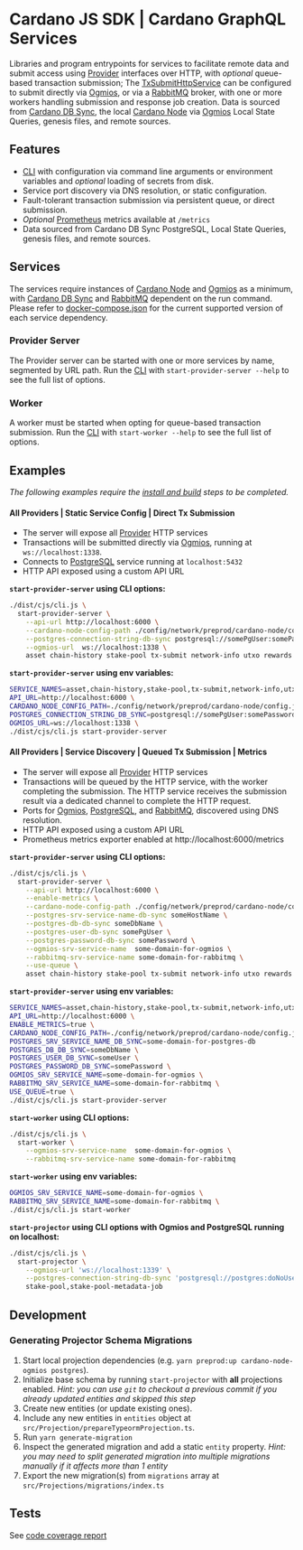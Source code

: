 # Cardano JS SDK | Cardano GraphQL Services

Libraries and program entrypoints for services to facilitate remote data and submit access using
[Provider] interfaces over HTTP, with _optional_ queue-based transaction submission; The
[TxSubmitHttpService] can be configured to submit directly via [Ogmios], or via a [RabbitMQ] broker,
with one or more workers handling submission and response job creation. Data is sourced from
[Cardano DB Sync], the local [Cardano Node] via [Ogmios] Local State Queries, genesis files, and
remote sources.

## Features

- [CLI] with configuration via command line arguments or environment variables and _optional_ loading of secrets from disk.
- Service port discovery via DNS resolution, or static configuration.
- Fault-tolerant transaction submission via persistent queue, or direct submission.
- _Optional_ [Prometheus] metrics available at `/metrics`
- Data sourced from Cardano DB Sync PostgreSQL, Local State Queries, genesis files, and remote
  sources.

## Services

The services require instances of [Cardano Node] and [Ogmios] as a minimum, with
[Cardano DB Sync] and [RabbitMQ] dependent on the run command. Please refer to
[docker-compose.json](./docker-compose.yml) for the current supported version of each service
dependency.

### Provider Server

The Provider server can be started with one or more services by name, segmented by URL path.
Run the [CLI] with `start-provider-server --help` to see the full list of options.

### Worker

A worker must be started when opting for queue-based transaction submission.
Run the [CLI] with `start-worker --help` to see the full list of options.

## Examples

_The following examples require the [install and build] steps to be completed._

#### All Providers | Static Service Config | Direct Tx Submission

- The server will expose all [Provider] HTTP services
- Transactions will be submitted directly via [Ogmios], running at `ws://localhost:1338`.
- Connects to [PostgreSQL] service running at `localhost:5432`
- HTTP API exposed using a custom API URL

**`start-provider-server` using CLI options:**

```bash
./dist/cjs/cli.js \
  start-provider-server \
    --api-url http://localhost:6000 \
    --cardano-node-config-path ./config/network/preprod/cardano-node/config.json \
    --postgres-connection-string-db-sync postgresql://somePgUser:somePassword@localhost:5432/someDbName \
    --ogmios-url  ws://localhost:1338 \
    asset chain-history stake-pool tx-submit network-info utxo rewards
```

**`start-provider-server` using env variables:**

```bash
SERVICE_NAMES=asset,chain-history,stake-pool,tx-submit,network-info,utxo,rewards \
API_URL=http://localhost:6000 \
CARDANO_NODE_CONFIG_PATH=./config/network/preprod/cardano-node/config.json \
POSTGRES_CONNECTION_STRING_DB_SYNC=postgresql://somePgUser:somePassword@localhost:5432/someDbName \
OGMIOS_URL=ws://localhost:1338 \
./dist/cjs/cli.js start-provider-server
```

#### All Providers | Service Discovery | Queued Tx Submission | Metrics

- The server will expose all [Provider] HTTP services
- Transactions will be queued by the HTTP service, with the worker completing the
  submission. The HTTP service receives the submission result via a dedicated channel to
  complete the HTTP request.
- Ports for [Ogmios], [PostgreSQL], and [RabbitMQ], discovered using DNS resolution.
- HTTP API exposed using a custom API URL
- Prometheus metrics exporter enabled at http://localhost:6000/metrics

**`start-provider-server` using CLI options:**

```bash
./dist/cjs/cli.js \
  start-provider-server \
    --api-url http://localhost:6000 \
    --enable-metrics \
    --cardano-node-config-path ./config/network/preprod/cardano-node/config.json \
    --postgres-srv-service-name-db-sync someHostName \
    --postgres-db-db-sync someDbName \
    --postgres-user-db-sync somePgUser \
    --postgres-password-db-sync somePassword \
    --ogmios-srv-service-name  some-domain-for-ogmios \
    --rabbitmq-srv-service-name some-domain-for-rabbitmq \
    --use-queue \
    asset chain-history stake-pool tx-submit network-info utxo rewards
```

**`start-provider-server` using env variables:**

```bash
SERVICE_NAMES=asset,chain-history,stake-pool,tx-submit,network-info,utxo,rewards \
API_URL=http://localhost:6000 \
ENABLE_METRICS=true \
CARDANO_NODE_CONFIG_PATH=./config/network/preprod/cardano-node/config.json \
POSTGRES_SRV_SERVICE_NAME_DB_SYNC=some-domain-for-postgres-db
POSTGRES_DB_DB_SYNC=someDbName \
POSTGRES_USER_DB_SYNC=someUser \
POSTGRES_PASSWORD_DB_SYNC=somePassword \
OGMIOS_SRV_SERVICE_NAME=some-domain-for-ogmios \
RABBITMQ_SRV_SERVICE_NAME=some-domain-for-rabbitmq \
USE_QUEUE=true \
./dist/cjs/cli.js start-provider-server
```

**`start-worker` using CLI options:**

```bash
./dist/cjs/cli.js \
  start-worker \
    --ogmios-srv-service-name  some-domain-for-ogmios \
    --rabbitmq-srv-service-name some-domain-for-rabbitmq
```

**`start-worker` using env variables:**

```bash
OGMIOS_SRV_SERVICE_NAME=some-domain-for-ogmios \
RABBITMQ_SRV_SERVICE_NAME=some-domain-for-rabbitmq \
./dist/cjs/cli.js start-worker
```

**`start-projector` using CLI options with Ogmios and PostgreSQL running on localhost:**

```bash
./dist/cjs/cli.js \
  start-projector \
    --ogmios-url 'ws://localhost:1339' \
    --postgres-connection-string-db-sync 'postgresql://postgres:doNoUseThisSecret!@localhost/projection' \
    stake-pool,stake-pool-metadata-job
```

## Development

### Generating Projector Schema Migrations

1. Start local projection dependencies (e.g. `yarn preprod:up cardano-node-ogmios postgres`).
2. Initialize base schema by running `start-projector` with **all** projections enabled. _Hint: you can use `git` to checkout a previous commit if you already updated entities and skipped this step_
3. Create new entities (or update existing ones).
4. Include any new entities in `entities` object at `src/Projection/prepareTypeormProjection.ts`.
5. Run `yarn generate-migration`
6. Inspect the generated migration and add a static `entity` property. _Hint: you may need to split generated migration into multiple migrations manually if it affects more than 1 entity_
7. Export the new migration(s) from `migrations` array at `src/Projections/migrations/index.ts`

## Tests

See [code coverage report]

[cardano db sync]: https://github.com/input-output-hk/cardano-db-sync
[cardano node]: https://github.com/input-output-hk/cardano-node
[cli]: ./src/cli.ts
[code coverage report]: https://input-output-hk.github.io/cardano-js-sdk/coverage/cardano-services
[install and build]: ../../README.md#install-and-build
[ogmios]: https://ogmios.dev/
[postgresql]: https://www.postgresql.org/
[prometheus]: https://prometheus.io/
[provider]: ../core/src/Provider
[rabbitmq]: https://www.rabbitmq.com/
[txsubmithttpservice]: ./src/TxSubmit/TxSubmitHttpService.ts
